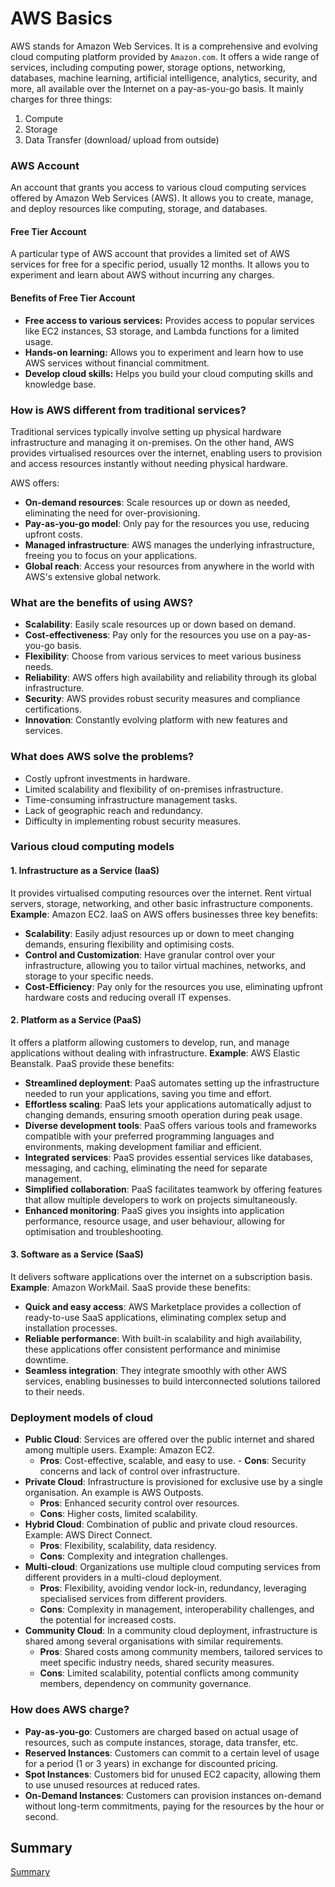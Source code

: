 # AWS Basics


AWS stands for Amazon Web Services. It is a comprehensive and evolving cloud computing platform provided by `Amazon.com`. It offers a wide range of services, including computing power, storage options, networking, databases, machine learning, artificial intelligence, analytics, security, and more, all available over the Internet on a pay-as-you-go basis.
It mainly charges for three things:
1. Compute
2. Storage
3. Data Transfer (download/ upload from outside)

### AWS Account
An account that grants you access to various cloud computing services offered by Amazon Web Services (AWS). It allows you to create, manage, and deploy resources like computing, storage, and databases.

#### Free Tier Account
A particular type of AWS account that provides a limited set of AWS services for free for a specific period, usually 12 months. It allows you to experiment and learn about AWS without incurring any charges.

#### Benefits of Free Tier Account
* **Free access to various services:** Provides access to popular services like EC2 instances, S3 storage, and Lambda functions for a limited usage.
* **Hands-on learning:** Allows you to experiment and learn how to use AWS services without financial commitment.
* **Develop cloud skills:** Helps you build your cloud computing skills and knowledge base.

### How is AWS different from traditional services?
Traditional services typically involve setting up physical hardware infrastructure and managing it on-premises. On the other hand, AWS provides virtualised resources over the internet, enabling users to provision and access resources instantly without needing physical hardware. 

AWS offers:
- **On-demand resources**: Scale resources up or down as needed, eliminating the need for over-provisioning.
- **Pay-as-you-go model**: Only pay for the resources you use, reducing upfront costs.
- **Managed infrastructure**: AWS manages the underlying infrastructure, freeing you to focus on your applications.
- **Global reach**: Access your resources from anywhere in the world with AWS's extensive global network.

### What are the benefits of using AWS?
- **Scalability**: Easily scale resources up or down based on demand.
- **Cost-effectiveness**: Pay only for the resources you use on a pay-as-you-go basis.
- **Flexibility**: Choose from various services to meet various business needs.
- **Reliability**: AWS offers high availability and reliability through its global infrastructure.
- **Security**: AWS provides robust security measures and compliance certifications.
- **Innovation**: Constantly evolving platform with new features and services.

### What does AWS solve the problems?
- Costly upfront investments in hardware.
- Limited scalability and flexibility of on-premises infrastructure.
- Time-consuming infrastructure management tasks.
- Lack of geographic reach and redundancy.
- Difficulty in implementing robust security measures.

### Various cloud computing models
#### 1. Infrastructure as a Service (IaaS)
It provides virtualised computing resources over the internet. Rent virtual servers, storage, networking, and other basic infrastructure components. **Example**: Amazon EC2. IaaS on AWS offers businesses three key benefits:
- **Scalability**: Easily adjust resources up or down to meet changing demands, ensuring flexibility and optimising costs.
- **Control and Customization**: Have granular control over your infrastructure, allowing you to tailor virtual machines, networks, and storage to your specific needs.
- **Cost-Efficiency**: Pay only for the resources you use, eliminating upfront hardware costs and reducing overall IT expenses.

#### 2. Platform as a Service (PaaS)
It offers a platform allowing customers to develop, run, and manage applications without dealing with infrastructure. **Example**: AWS Elastic Beanstalk. PaaS provide these benefits:
- **Streamlined deployment**: PaaS automates setting up the infrastructure needed to run your applications, saving you time and effort.
- **Effortless scaling**: PaaS lets your applications automatically adjust to changing demands, ensuring smooth operation during peak usage.
- **Diverse development tools**: PaaS offers various tools and frameworks compatible with your preferred programming languages and environments, making development familiar and efficient.
- **Integrated services**: PaaS provides essential services like databases, messaging, and caching, eliminating the need for separate management.
- **Simplified collaboration**: PaaS facilitates teamwork by offering features that allow multiple developers to work on projects simultaneously.
- **Enhanced monitoring**: PaaS gives you insights into application performance, resource usage, and user behaviour, allowing for optimisation and troubleshooting.

#### 3. Software as a Service (SaaS)
It delivers software applications over the internet on a subscription basis. **Example**: Amazon WorkMail. SaaS provide these benefits:
- **Quick and easy access**: AWS Marketplace provides a collection of ready-to-use SaaS applications, eliminating complex setup and installation processes.
- **Reliable performance**: With built-in scalability and high availability, these applications offer consistent performance and minimise downtime.
- **Seamless integration**: They integrate smoothly with other AWS services, enabling businesses to build interconnected solutions tailored to their needs.

### Deployment models of cloud
- **Public Cloud**: Services are offered over the public internet and shared among multiple users. Example: Amazon EC2.
    - **Pros**: Cost-effective, scalable, and easy to use. - **Cons**: Security concerns and lack of control over infrastructure. 
- **Private Cloud**: Infrastructure is provisioned for exclusive use by a single organisation. An example is AWS Outposts.
    - **Pros**: Enhanced security control over resources. 
    - **Cons**: Higher costs, limited scalability. 
- **Hybrid Cloud**: Combination of public and private cloud resources. Example: AWS Direct Connect.
    - **Pros**: Flexibility, scalability, data residency. 
    - **Cons**: Complexity and integration challenges. 
- **Multi-cloud**: Organizations use multiple cloud computing services from different providers in a multi-cloud deployment. 
    - **Pros**: Flexibility, avoiding vendor lock-in, redundancy, leveraging specialised services from different providers.
    - **Cons**: Complexity in management, interoperability challenges, and the potential for increased costs.
- **Community Cloud**: In a community cloud deployment, infrastructure is shared among several organisations with similar requirements.
    - **Pros**: Shared costs among community members, tailored services to meet specific industry needs, shared security measures.
    - **Cons**: Limited scalability, potential conflicts among community members, dependency on community governance.

### How does AWS charge?
- **Pay-as-you-go**: Customers are charged based on actual usage of resources, such as compute instances, storage, data transfer, etc.
- **Reserved Instances**: Customers can commit to a certain level of usage for a period (1 or 3 years) in exchange for discounted pricing.
- **Spot Instances**: Customers bid for unused EC2 capacity, allowing them to use unused resources at reduced rates.
- **On-Demand Instances**: Customers can provision instances on-demand without long-term commitments, paying for the resources by the hour or second.

## Summary
[Summary](https://www.notion.so/AWS-Basics-c5585a1c959c4affb7618a26a6110651?pvs=4)